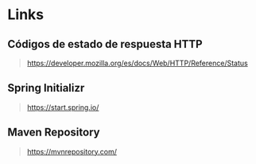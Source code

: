 # Links

## Códigos de estado de respuesta HTTP
> https://developer.mozilla.org/es/docs/Web/HTTP/Reference/Status

## Spring Initializr
> https://start.spring.io/

## Maven Repository
> https://mvnrepository.com/
